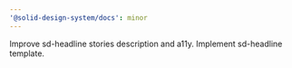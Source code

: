 ```yaml
---
'@solid-design-system/docs': minor
---
```


Improve sd-headline stories description and a11y.
Implement sd-headline template.

